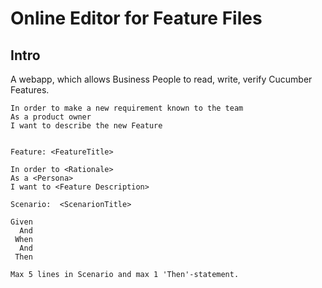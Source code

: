 # Online Editor for Feature Files

## Intro

A webapp, which allows Business People to read, write, verify Cucumber Features.


```
In order to make a new requirement known to the team 
As a product owner
I want to describe the new Feature
```

```

Feature: <FeatureTitle>

In order to <Rationale>
As a <Persona>
I want to <Feature Description>

Scenario:  <ScenarionTitle>

Given
  And
 When
  And
 Then 

Max 5 lines in Scenario and max 1 'Then'-statement.

```

